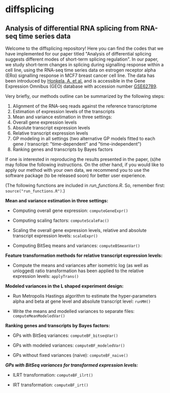 # diffsplicing
## Analysis of differential RNA splicing from RNA-seq time series data

Welcome to the diffsplicing repository! Here you can find the codes that we have implemented for our paper titled "Analysis of differential splicing suggests different modes of short-term splicing regulation". 
In our paper, we study short-term changes in splicing during signalling response within a cell line, using the RNA-seq time series data on estrogen receptor alpha (ERα) signalling response in MCF7 breast
cancer cell line. The data has been introduced by [Honkela, A. et al.](http://www.pnas.org/content/112/42/13115.abstract) and is accessible in the Gene Expression Omnibus (GEO) database with accession
number [GSE62789](http://www.ncbi.nlm.nih.gov/geo/query/acc.cgi?acc=GSE62789).

Very briefly, our methods outline can be summarized by the following steps:

1. Alignment of the RNA-seq reads against the reference transcriptome
2. Estimation of expression levels of the transcripts
3. Mean and variance estimation in three settings:
  1. Overall gene expression levels
  2. Absolute transcript expression levels
  3. Relative transcript expression levels
4. GP modeling in all settings (two alternative GP models fitted to each gene / transcript: "time-dependent" and "time-independent")
5. Ranking genes and transcripts by Bayes factors

If one is interested in reproducing the results presented in the paper, (s)he may follow the following instructions.
On the other hand, if you would like to apply our method with your own data, we recommend you to use the software
package (to be released soon) for better user experience. 

(The following functions are included in *run_functions.R*. So, remember first: `source("run_functions.R")`.)

**Mean and variance estimation in three settings:**

* Computing overall gene expression:  `computeGeneExpr()`

* Computing scaling factors: `computeScaleFac()`

* Scaling the overall gene expression levels, relative and absolute transcript expression levels: `scaleExpr()`

* Computing BitSeq means and variances: `computeBSmeanVar()`

**Feature transformation methods for relative transcript expression levels:**

* Compute the means and variances after isometric log (as well as unlogged) ratio transformation has been applied to the relative expression levels: `applyTrans()`

**Modeled variances in the L shaped experiment design:**

* Run Metropolis Hastings algorithm to estimate the hyper-parameters alpha and beta at gene level and absolute transcript level: `runMH()`

* Write the means and modelled variances to separate files: `computeMeanModeledVar()`

**Ranking genes and transcripts by Bayes factors:**

* GPs with BitSeq variances: `computeBF_bitseqVar()`

* GPs with modeled variances: `computeBF_modeledVar()`

* GPs without fixed variances (naive): `computeBF_naive()`

***GPs with BitSeq variances for transformed expression levels:***

* ILRT transformation: `computeBF_ilrt()`

* IRT transformation: `computeBF_irt()`




